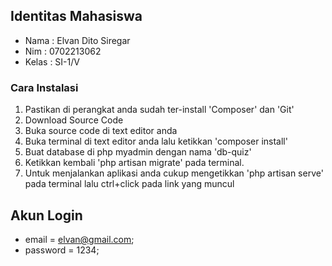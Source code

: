
## Identitas Mahasiswa
- Nama    : Elvan Dito Siregar
- Nim     : 0702213062
- Kelas   : SI-1/V

### Cara Instalasi
1. Pastikan di perangkat anda sudah ter-install 'Composer' dan 'Git'
2. Download Source Code
3. Buka source code di text editor anda
4. Buka terminal di text editor anda lalu ketikkan 'composer install'
5. Buat database di php myadmin dengan nama 'db-quiz'
6. Ketikkan kembali 'php artisan migrate' pada terminal.
7. Untuk menjalankan aplikasi anda cukup mengetikkan 'php artisan serve' pada terminal lalu ctrl+click pada link yang muncul

## Akun Login
- email       = elvan@gmail.com;
- password    = 1234;





